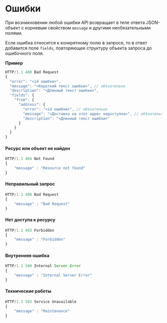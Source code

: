 # Ошибки

При возникновении любой ошибки API возвращает в теле ответа JSON-объект с корневым свойством `message` и другими необязательными полями.

Если ошибка относится к конкретному полю в запросе, то в ответ добавится поле `fields`, повторяющее структуру объекта запроса до ошибочного поля.

**Пример**

```js
HTTP/1.1 400 Bad Request
{
  "error": "<id ошибки>",
  "message": "<Короткий текст ошибки>", // обязательно
  "description": "<Длинный текст ошибки>",
  "fields": {
    "from": {
      "address": {
        "error": "<id ошибки>", // обязательно
        "message": "<Доставка на этот адрес недоступна>", // обязательно
        "description": "<Длинный текст ошибки>"
      }
    }
  }
}
```

#### Ресурс или объект не найден

```js
HTTP/1.1 404 Not Found
{
    "message" : "Resource not found"
}
```

#### Неправильный запрос

```js
HTTP/1.1 400 Bad Request
{
    "message" : "Bad Request"
}
```

#### Нет доступа к ресурсу

```js
HTTP/1.1 403 Forbidden
{
    "message" : "Forbidden"
}
```

#### Внутренняя ошибка

```js
HTTP/1.1 500 Internal Server Error
{
    "message" : "Internal Server Error"
}
```

#### Технические работы

```js
HTTP/1.1 503 Service Unavailable
{
    "message" : "Maintenance"
}
```

